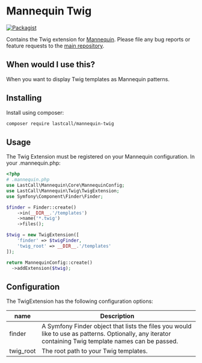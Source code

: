 Mannequin Twig
==============

[![Packagist](https://img.shields.io/packagist/v/lastcall/mannequin-twig.svg)](https://packagist.org/packages/lastcall/mannequin-twig)

Contains the Twig extension for [Mannequin](https://github.com/LastCallMedia/Mannequin). Please file any bug reports or feature requests to the [main repository](https://github.com/LastCallMedia/Mannequin).

When would I use this?
-----------------------
When you want to display Twig templates as Mannequin patterns.

Installing
----------
Install using composer:
```bash
composer require lastcall/mannequin-twig
```

Usage
-----
The Twig Extension must be registered on your Mannequin configuration. In your .mannequin.php:

```php
<?php
# .mannequin.php
use LastCall\Mannequin\Core\MannequinConfig;
use LastCall\Mannequin\Twig\TwigExtension;
use Symfony\Component\Finder\Finder;

$finder = Finder::create()
    ->in(__DIR__.'/templates')
    ->name('*.twig')
    ->files();

$twig = new TwigExtension([
    'finder' => $twigFinder,
    'twig_root' => __DIR__.'/templates'
]);

return MannequinConfig::create()
  ->addExtension($twig);
```

Configuration
-------------
The TwigExtension has the following configuration options:

| name | Description |
| ---- | ----------- |
| finder | A Symfony Finder object that lists the files you would like to use as patterns.  Optionally, any iterator containing Twig template names can be passed. |
| twig_root | The root path to your Twig templates. |